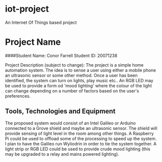 # iot-project
An Internet Of Things based project

# Project Name
####Student Name:  Conor Farrell   Student ID: 20071238

Project Description (subject to change):
The project is a simple home automation system. The idea is to sense a user using either a mobile phone an ultrasonic sensor or some other method.
Once a user has been identified, the system can turn on lights, play music etc.. An RGB LED may be used to provide a form od 'mood lighting' where the colour of the light can change depending on a number of factors based on the user's preferences.

## Tools, Technologies and Equipment

The proposed system would consist of an Intel Galileo or Arduino connected to a Grove shield and maybe an ultrasonic sensor. The shield will provide sensing of light level in the room among other things. A Raspberry Pi could be used to offload some of the processing to speed up the system. I plan to have the Galileo run Wyliodrin in order to tie the system together. A light strip or RGB LED could be used to provide crude 
mood lighting (this may be upgraded to a relay and mains powered lighting).
